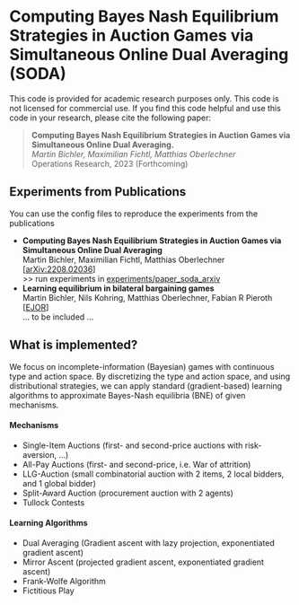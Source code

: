# Computing Bayes Nash Equilibrium Strategies in Auction Games via Simultaneous Online Dual Averaging (SODA)
This code is provided for academic research purposes only. This code is not licensed for commercial use.
If you find this code helpful and use this code in your research, please cite the following paper:

>**Computing Bayes Nash Equilibrium Strategies in Auction Games via Simultaneous Online Dual Averaging.**<br>
*Martin Bichler, Maximilian Fichtl, Matthias Oberlechner*<br>
Operations Research, 2023 (Forthcoming)

## Experiments from Publications
You can use the config files to reproduce the experiments from the publications

- **Computing Bayes Nash Equilibrium Strategies in Auction Games via Simultaneous Online Dual Averaging** 
<br> Martin Bichler, Maximilian Fichtl, Matthias Oberlechner [[arXiv:2208.02036](https://arxiv.org/abs/2208.02036)]
<br> >> run experiments in [experiments/paper_soda_arxiv](https://github.com/MOberlechner/soda/tree/main/experiments/paper_soda_arxiv)
- **Learning equilibrium in bilateral bargaining games**
<br> Martin Bichler, Nils Kohring, Matthias Oberlechner, Fabian R Pieroth [[EJOR](https://www.sciencedirect.com/science/article/abs/pii/S0377221722009705)]
<br> ... to be included ...

## What is implemented?

We focus on incomplete-information (Bayesian) games with continuous type and action space. 
By discretizing the type and action space, and using distributional strategies, we can apply standard (gradient-based) learning algorithms to approximate Bayes-Nash equilibria (BNE) of given mechanisms.

#### Mechanisms

- Single-Item Auctions (first- and second-price auctions with risk-aversion, ...)
- All-Pay Auctions (first- and second-price, i.e. War of attrition)
- LLG-Auction (small combinatorial auction with 2 items, 2 local bidders, and 1 global bidder)
- Split-Award Auction (procurement auction with 2 agents)
- Tullock Contests

#### Learning Algorithms

- Dual Averaging (Gradient ascent with lazy projection, exponentiated gradient ascent)
- Mirror Ascent (projected gradient ascent, exponentiated gradient ascent)
- Frank-Wolfe Algorithm
- Fictitious Play
